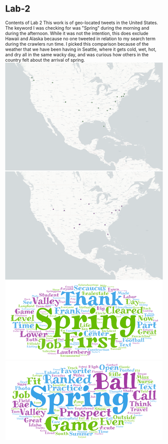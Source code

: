 # Lab-2
Contents of Lab 2
This work is of geo-located tweets in the United States. The keyword I was checking for was "Spring" during the morning and during the afternoon. While it was not the intention, this does exclude Hawaii and Alaska because no one tweeted in relation to my search term during the crawlers run time. I picked this comparison because of the weather that we have been having in Seattle, where it gets cold, wet, hot, and dry all in the same wacky day, and was curious how others in the country felt about the arrival of spring. 
![alt text](https://github.com/KiernanUW/Lab-2/blob/main/tweets_spring_1.png?raw=true)
![alt text](https://github.com/KiernanUW/Lab-2/blob/main/tweets_3_spring.png?raw=true)
![alt text](https://github.com/KiernanUW/Lab-2/blob/main/spring_wordcloud_1.png?raw=true)
![alt text](https://github.com/KiernanUW/Lab-2/blob/main/spring_wordcloud_3.png?raw=true)
